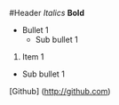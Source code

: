 #Header
*Italics*
**Bold**
* Bullet 1
  * Sub bullet 1
1. Item 1
  * Sub bullet 1
  
[Github] (http://github.com)
